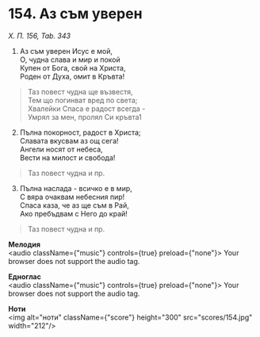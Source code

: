 # 154. Аз съм уверен

_Х. П. 156, Tab. 343_

1. Аз съм уверен Исус е мой,  
О, чудна слава и мир и покой  
Купен от Бога, свой на Христа,  
Роден от Духа, омит в Кръвта!  

> Таз повест чудна ще възвестя,  
> Тем що погинват вред по света;  
> Хвалейки Спаса е радост всегда -  
> Умрял за мен, пролял Си кръвта1

2. Пълна покорност, радост в Христа;  
Славата вкусвам аз ощ сега!  
Ангели носят от небеса,  
Вести на милост и свобода!  

> Таз повест чудна и пр.  

3. Пълна наслада - всичко е в мир,  
С вяра очаквам небесния пир!  
Спаса каза, че аз ще съм в Рай,  
Ако пребъдвам с Него до край!  

> Таз повест чудна и пр.

**Мелодия**  
<audio className={"music"} controls={true} preload={"none"}>
    <source src="mp3/154.mp3" type="audio/mpeg"/>
    Your browser does not support the audio tag.
</audio>

**Едноглас**  
<audio className={"music"} controls={true} preload={"none"}>
    <source src="transp/154.mp3" type="audio/mpeg"/>
    Your browser does not support the audio tag.
</audio>

**Ноти**  
<img alt="ноти" className={"score"} height="300" src="scores/154.jpg" width="212"/>

